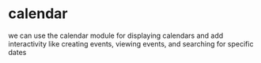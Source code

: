 # calendar
 we can use the calendar module for displaying calendars and add interactivity like creating events, viewing events, and searching for specific dates
